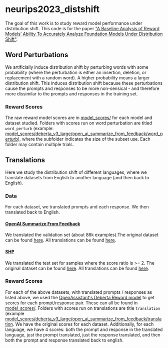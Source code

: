 # neurips2023_distshift

The goal of this work is to study reward model performance under distribution shift. This code is for the paper ["A Baseline Analysis of Reward Models’ Ability To Accurately Analyze Foundation Models Under Distribution Shift"](https://arxiv.org/abs/2311.14743).

## Word Perturbations
We artificially induce distribution shift by perturbing words with some probability (where the perturbation is either an insertion, deletion, or replacement with a random word). A higher probability means a larger distribution shift. This induces distribution shift because these perturbations cause the prompts and responses to be more non-sensical - and therefore more dissimilar to the prompts and responses in the training set.

### Reward Scores
The raw reward model scores are in [model_scores/](model_scores/) for each model and dataset studied. Folders with scores run on word perturbation are titled `word_perturb` (example: [model_scores/deberta_v3_large/open_ai_summarize_from_feedback/word_perturb](model_scores/deberta_v3_large/open_ai_summarize_from_feedback/word_perturb)), where the subfolder indicates the size of the subset use. Each folder may contain multiple trials.

## Translations
Here we study the distribution shift of different languages, where we translate datasets from English to another language (and then back to English).

### Data
For each dataset, we translated prompts and each response. We then translated back to English.

#### [OpenAI Summarize From Feedback](https://huggingface.co/datasets/openai/summarize_from_feedback)
We translated the validation set (about 86k examples).The original dataset can be found [here](https://drive.google.com/file/d/1HuL0bVM5P7DnLuOm5VaAKEjtUaT_HAjF/view?usp=drive_link). All translations can be found [here](https://drive.google.com/drive/folders/1y8rW85yvKEpwKEadlumSV23p_FGxiJsO?usp=drive_link).

#### [SHP](https://huggingface.co/datasets/stanfordnlp/SHP)
We translated the test set for samples where the score ratio is >= 2. The original dataset can be found [here](https://drive.google.com/file/d/1kfA_DoLmp6NBf8Zif1h0982mlHCSf4lG/view?usp=drive_link). All translations can be found [here](https://drive.google.com/drive/folders/1t_I9gbIBBbWy6f2dpEag7oL2uVAhDOfa?usp=drive_link).
   

### Reward Scores
For each of the above datasets, with translated prompts / responses as listed above, we used the [OpenAssistant's Deberta Reward model](https://huggingface.co/OpenAssistant/reward-model-deberta-v3-large-v2) to get scores for each prompt/response pair. These can all be found in [model_scores/](model_scores/). Folders with scores run on translations are title `translation` (example [model_scores/deberta_v3_large/open_ai_summarize_from_feedback/translation](model_scores/deberta_v3_large/open_ai_summarize_from_feedback/translation). We have the original scores for each dataset. Additionally, for each language, we have 4 scores: both the prompt and response in the translated language, just the prompt translated, just the response translated, and then both the prompt and response translated back to english.
